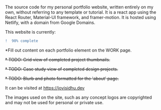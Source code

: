 The source code for my personal portfolio website, written entirely on my own, without referring to any template or tutorial. It is a react app using the React Router, Material-UI framework, and framer-motion. It is hosted using Netlify, with a domain from Google Domains.

This website is currently: 
```diff 
!  90% complete 
```
*Fill out content on each portfolio element on the WORK page.

~~* TODO: Grid view of completed project thumbnails.~~

~~* TODO: Case study view of completed design projects.~~

~~* TODO: Blurb and photo formatted for the 'about' page.~~

It can be visited at https://jovisidhu.dev 

The images used on the site, such as any concept logos are copyrighted and may not be used for personal or private use.
